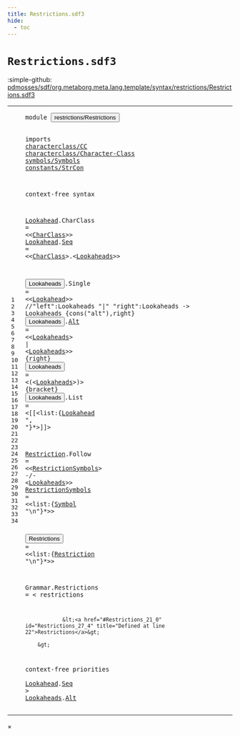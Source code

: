 ```yaml
---
title: Restrictions.sdf3
hide:
  - toc
---
```


# `Restrictions.sdf3`

:simple-github: [pdmosses/sdf/org.metaborg.meta.lang.template/syntax/restrictions/Restrictions.sdf3]

[pdmosses/sdf/org.metaborg.meta.lang.template/syntax/restrictions/Restrictions.sdf3]: https://github.com/pdmosses/sdf/blob/master/org.metaborg.meta.lang.template/syntax/restrictions/Restrictions.sdf3 "The source file on GitHub"

<div class="sdf3"><table class="highlighttable"><tbody><tr><td class="linenos"><div class="linenodiv"><pre><span></span>1
2
3
4
5
6
7
8
9
10
11
12
13
14
15
16
17
18
19
20
21
22
23
24
25
26
27
28
29
30
31
32
33
34
</pre></div></td>
<td class="code"><pre><code><span class="keyword">module</span> <button class="modal-open" id="restrictions/Restrictions_1_8" title="Multi-file references" data-urls="../../TemplateLang.sdf3/#restrictions/Restrictions_10_3 ../../sdf2-core/Sdf2-Syntax.sdf3/#restrictions/Restrictions_14_9">restrictions/Restrictions</button>
  
<span class="keyword">imports</span> <a href="../../characterclass/CC.sdf3/#characterclass/CC_0_7" id="characterclass/CC_3_9" title="Defined at ../../characterclass/CC.sdf3 line 1">characterclass/CC</a> 
                <a href="../../characterclass/Character-Class.sdf3/#characterclass/Character-Class_0_7" id="characterclass/Character-Class_4_3" title="Defined at ../../characterclass/Character-Class.sdf3 line 1">characterclass/Character-Class</a>
                <a href="../../symbols/Symbols.sdf3/#symbols/Symbols_0_7" id="symbols/Symbols_5_3" title="Defined at ../../symbols/Symbols.sdf3 line 1">symbols/Symbols</a> 
                <a href="../../constants/StrCon.sdf3/#constants/StrCon_0_7" id="constants/StrCon_6_3" title="Defined at ../../constants/StrCon.sdf3 line 1">constants/StrCon</a>

<span class="keyword">context-free syntax</span>
  
<a href="#Lookahead_12_22" id="Lookahead_10_1" title="Referenced at line 13, 17, 33">Lookahead</a>.<span class="cons_Constructor"><span id="CharClass_10_11" title="Not referenced locally, nor via imports">CharClass</span></span> = &lt;&lt;<a href="../../characterclass/Character-Class.sdf3/#CharClass_16_0" id="CharClass_10_25" title="Defined at ../../characterclass/Character-Class.sdf3 line 17, 18, 20, 22, 24, 25">CharClass</a>&gt;&gt;
<a href="#Lookahead_12_22" id="Lookahead_11_1" title="Referenced at line 13, 17, 33">Lookahead</a>.<span class="cons_Constructor"><a href="#Seq_32_14" id="Seq_11_11" title="Referenced at line 33">Seq</a></span> = &lt;&lt;<a href="../../characterclass/Character-Class.sdf3/#CharClass_16_0" id="CharClass_11_19" title="Defined at ../../characterclass/Character-Class.sdf3 line 17, 18, 20, 22, 24, 25">CharClass</a>&gt;<span class="cons_String">.</span>&lt;<a href="#Lookaheads_12_0" id="Lookaheads_11_31" title="Defined at line 13, 15, 16, 17">Lookaheads</a>&gt;&gt;  

<button class="modal-open" id="Lookaheads_13_1" title="Multi-file references" data-urls="#Lookaheads_11_31 ../../TemplateLang.sdf3/#Lookaheads_37_57">Lookaheads</button>.<span class="cons_Constructor"><span id="Single_13_12" title="Not referenced locally, nor via imports">Single</span></span> = &lt;&lt;<a href="#Lookahead_9_0" id="Lookahead_13_23" title="Defined at line 10, 11">Lookahead</a>&gt;&gt;
<span class="layout">//"left":Lookaheads "|" "right":Lookaheads -&gt; Lookaheads  {cons("alt"),right}</span>
<button class="modal-open" id="Lookaheads_15_1" title="Multi-file references" data-urls="#Lookaheads_11_31 ../../TemplateLang.sdf3/#Lookaheads_37_57">Lookaheads</button>.<span class="cons_Constructor"><a href="#Alt_33_15" id="Alt_15_12" title="Referenced at line 34">Alt</a></span> = &lt;&lt;<a href="#Lookaheads_12_0" id="Lookaheads_15_20" title="Defined at line 13, 15, 16, 17">Lookaheads</a>&gt; <span class="cons_String">|</span> &lt;<a href="#Lookaheads_12_0" id="Lookaheads_15_35" title="Defined at line 13, 15, 16, 17">Lookaheads</a>&gt;&gt; {<span class="keyword">right</span>}
<button class="modal-open" id="Lookaheads_16_1" title="Multi-file references" data-urls="#Lookaheads_11_31 ../../TemplateLang.sdf3/#Lookaheads_37_57">Lookaheads</button> = &lt;<span class="cons_String">(</span>&lt;<a href="#Lookaheads_12_0" id="Lookaheads_16_17" title="Defined at line 13, 15, 16, 17">Lookaheads</a>&gt;<span class="cons_String">)</span>&gt; {<span class="keyword">bracket</span>}
<button class="modal-open" id="Lookaheads_17_1" title="Multi-file references" data-urls="#Lookaheads_11_31 ../../TemplateLang.sdf3/#Lookaheads_37_57">Lookaheads</button>.<span class="cons_Constructor"><span id="List_17_12" title="Not referenced locally, nor via imports">List</span></span> = &lt;<span class="cons_String">[[</span>&lt;<span class="cons_Unquoted"><span id="list_17_23" title="Not referenced locally, nor via imports">list</span></span>:{<a href="#Lookahead_9_0" id="Lookahead_17_29" title="Defined at line 10, 11">Lookahead</a> <span class="cons_Lit">", "</span>}*&gt;<span class="cons_String">]]</span>&gt;

<a href="#Restriction_21_23" id="Restriction_19_1" title="Referenced at line 22">Restriction</a>.<span class="cons_Constructor"><span id="Follow_19_13" title="Not referenced locally, nor via imports">Follow</span></span> = &lt;&lt;<a href="#RestrictionSymbols_19_0" id="RestrictionSymbols_19_24" title="Defined at line 20">RestrictionSymbols</a>&gt; <span class="cons_String">-/-</span> &lt;<a href="#Lookaheads_12_0" id="Lookaheads_19_49" title="Defined at line 13, 15, 16, 17">Lookaheads</a>&gt;&gt;
<a href="#RestrictionSymbols_18_23" id="RestrictionSymbols_20_1" title="Referenced at line 19">RestrictionSymbols</a> = &lt;&lt;<span class="cons_Unquoted"><span id="list_20_24" title="Not referenced locally, nor via imports">list</span></span>:{<a href="../../symbols/Symbols.sdf3/#Symbol_6_0" id="Symbol_20_30" title="Defined at ../../symbols/Symbols.sdf3 line 7">Symbol</a> <span class="cons_Lit">"\n"</span>}*&gt;&gt;
 
<button class="modal-open" id="Restrictions_22_1" title="Multi-file references" data-urls="#Restrictions_27_4 ../../sdf2-core/Sdf2-Syntax.sdf3/#Restrictions_40_4">Restrictions</button> = &lt;&lt;<span class="cons_Unquoted"><span id="list_22_18" title="Not referenced locally, nor via imports">list</span></span>:{<a href="#Restriction_18_0" id="Restriction_22_24" title="Defined at line 19">Restriction</a> <span class="cons_Lit">"\n"</span>}*&gt;&gt;
 
<span id="Grammar_24_1" title="Not referenced locally, nor via imports">Grammar</span>.<span class="cons_Constructor"><span id="Restrictions_24_9" title="Not referenced locally, nor via imports">Restrictions</span></span> = &lt;
        <span class="cons_String">restrictions</span>
        
                &lt;<a href="#Restrictions_21_0" id="Restrictions_27_4" title="Defined at line 22">Restrictions</a>&gt;
        
        &gt;


<span class="keyword">context-free priorities</span>    
    <a href="#Lookahead_9_0" id="Lookahead_33_5" title="Defined at line 10, 11">Lookahead</a>.<span class="cons_Constructor"><a href="#Seq_10_10" id="Seq_33_15" title="Defined at line 11">Seq</a></span> &gt; 
    <a href="#Lookaheads_12_0" id="Lookaheads_34_5" title="Defined at line 13, 15, 16, 17">Lookaheads</a>.<span class="cons_Constructor"><a href="#Alt_14_11" id="Alt_34_16" title="Defined at line 15">Alt</a></span>
</code></pre></td></tr></tbody></table></div>

<div id="modal">
  <div id="modal-content">
    <span id="modal-close">&times;</span>
    <h2 id="modal-h2"></h2>
    <p  id="modal-p"></p>
    <ul id="modal-ul"></ul>
  </div>
</div>
